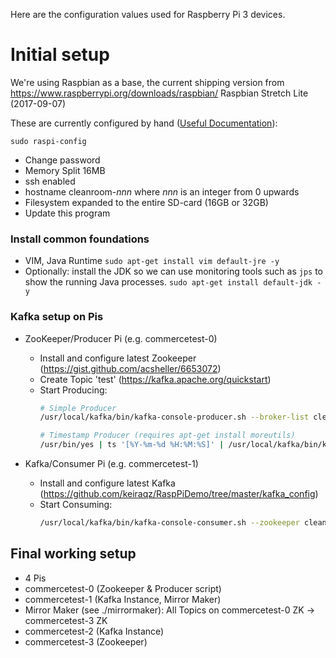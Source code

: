 Here are the configuration values used for Raspberry Pi 3 devices.

# Initial setup
We're using Raspbian as a base, the current shipping version from https://www.raspberrypi.org/downloads/raspbian/ Raspbian Stretch Lite (2017-09-07)

These are currently configured by hand ([Useful Documentation](https://github.com/keiraqz/RaspPiDemo/tree/master/kafka_config)):

`sudo raspi-config`

* Change password
* Memory Split 16MB
* ssh enabled
* hostname cleanroom-_nnn_ where _nnn_ is an integer from 0 upwards
* Filesystem expanded to the entire SD-card (16GB or 32GB)
* Update this program

### Install common foundations

* VIM, Java Runtime
`sudo apt-get install vim default-jre -y`
* Optionally: install the JDK so we can use monitoring tools such as `jps` to show the running Java processes.
`sudo apt-get install default-jdk -y`

### Kafka setup on Pis

* ZooKeeper/Producer Pi (e.g. commercetest-0)
  * Install and configure latest Zookeeper (https://gist.github.com/acsheller/6653072)
  * Create Topic 'test' (https://kafka.apache.org/quickstart)
  * Start Producing:
    ```bash
    # Simple Producer
    /usr/local/kafka/bin/kafka-console-producer.sh --broker-list cleanroom-1:9092 --topic test
    
    # Timestamp Producer (requires apt-get install moreutils)
    /usr/bin/yes | ts '[%Y-%m-%d %H:%M:%S]' | /usr/local/kafka/bin/kafka-console-producer.sh --broker-list cleanroom-1:9092 --topic test
    ```

* Kafka/Consumer Pi (e.g. commercetest-1)
  * Install and configure latest Kafka (https://github.com/keiraqz/RaspPiDemo/tree/master/kafka_config)
  * Start Consuming:
    ```bash
    /usr/local/kafka/bin/kafka-console-consumer.sh --zookeeper cleanroom-0:2181 --topic test
    ```
## Final working setup
* 4 Pis
 * commercetest-0 (Zookeeper & Producer script)
 * commercetest-1 (Kafka Instance, Mirror Maker)
  * Mirror Maker (see ./mirrormaker):
    All Topics on commercetest-0 ZK -> commercetest-3 ZK
 * commercetest-2 (Kafka Instance)
 * commercetest-3 (Zookeeper)

